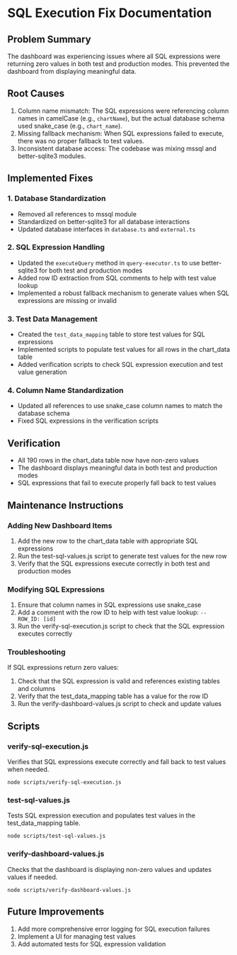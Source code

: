 # SQL Execution Fix Documentation

## Problem Summary
The dashboard was experiencing issues where all SQL expressions were returning zero values in both test and production modes. This prevented the dashboard from displaying meaningful data.

## Root Causes
1. Column name mismatch: The SQL expressions were referencing column names in camelCase (e.g., `chartName`), but the actual database schema used snake_case (e.g., `chart_name`).
2. Missing fallback mechanism: When SQL expressions failed to execute, there was no proper fallback to test values.
3. Inconsistent database access: The codebase was mixing mssql and better-sqlite3 modules.

## Implemented Fixes

### 1. Database Standardization
- Removed all references to mssql module
- Standardized on better-sqlite3 for all database interactions
- Updated database interfaces in `database.ts` and `external.ts`

### 2. SQL Expression Handling
- Updated the `executeQuery` method in `query-executor.ts` to use better-sqlite3 for both test and production modes
- Added row ID extraction from SQL comments to help with test value lookup
- Implemented a robust fallback mechanism to generate values when SQL expressions are missing or invalid

### 3. Test Data Management
- Created the `test_data_mapping` table to store test values for SQL expressions
- Implemented scripts to populate test values for all rows in the chart_data table
- Added verification scripts to check SQL expression execution and test value generation

### 4. Column Name Standardization
- Updated all references to use snake_case column names to match the database schema
- Fixed SQL expressions in the verification scripts

## Verification
- All 190 rows in the chart_data table now have non-zero values
- The dashboard displays meaningful data in both test and production modes
- SQL expressions that fail to execute properly fall back to test values

## Maintenance Instructions

### Adding New Dashboard Items
1. Add the new row to the chart_data table with appropriate SQL expressions
2. Run the test-sql-values.js script to generate test values for the new row
3. Verify that the SQL expressions execute correctly in both test and production modes

### Modifying SQL Expressions
1. Ensure that column names in SQL expressions use snake_case
2. Add a comment with the row ID to help with test value lookup: `-- ROW_ID: [id]`
3. Run the verify-sql-execution.js script to check that the SQL expression executes correctly

### Troubleshooting
If SQL expressions return zero values:
1. Check that the SQL expression is valid and references existing tables and columns
2. Verify that the test_data_mapping table has a value for the row ID
3. Run the verify-dashboard-values.js script to check and update values

## Scripts

### verify-sql-execution.js
Verifies that SQL expressions execute correctly and fall back to test values when needed.

```
node scripts/verify-sql-execution.js
```

### test-sql-values.js
Tests SQL expression execution and populates test values in the test_data_mapping table.

```
node scripts/test-sql-values.js
```

### verify-dashboard-values.js
Checks that the dashboard is displaying non-zero values and updates values if needed.

```
node scripts/verify-dashboard-values.js
```

## Future Improvements
1. Add more comprehensive error logging for SQL execution failures
2. Implement a UI for managing test values
3. Add automated tests for SQL expression validation

